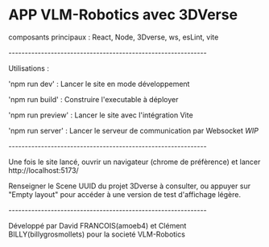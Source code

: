 # APP VLM-Robotics avec 3DVerse #

composants principaux : React, Node, 3Dverse, ws, esLint, vite

*-------------------------------------------------------------*

Utilisations :

'npm run dev' : Lancer le site en mode développement

'npm run build' : Construire l'executable à déployer

'npm run preview' : Lancer le site avec l'intégration Vite

'npm run server' : Lancer le serveur de communication par Websocket *WIP*

*-------------------------------------------------------------*

Une fois le site lancé, ouvrir un navigateur (chrome de préfèrence) et lancer http://localhost:5173/ 

Renseigner le Scene UUID du projet 3Dverse à consulter, ou appuyer sur "Empty layout" pour accéder à une version de test d'affichage légère.

*-------------------------------------------------------------*

Développé par David FRANCOIS(amoeb4) et Clément BILLY(billygrosmollets) pour la societé VLM-Robotics
